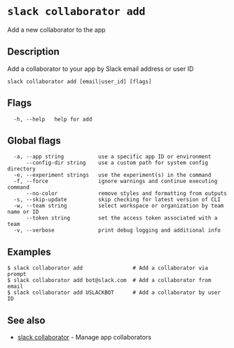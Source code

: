 # `slack collaborator add`

Add a new collaborator to the app

## Description

Add a collaborator to your app by Slack email address or user ID

```
slack collaborator add [email|user_id] [flags]
```

## Flags

```
  -h, --help   help for add
```

## Global flags

```
  -a, --app string           use a specific app ID or environment
      --config-dir string    use a custom path for system config directory
  -e, --experiment strings   use the experiment(s) in the command
  -f, --force                ignore warnings and continue executing command
      --no-color             remove styles and formatting from outputs
  -s, --skip-update          skip checking for latest version of CLI
  -w, --team string          select workspace or organization by team name or ID
      --token string         set the access token associated with a team
  -v, --verbose              print debug logging and additional info
```

## Examples

```
$ slack collaborator add                # Add a collaborator via prompt
$ slack collaborator add bot@slack.com  # Add a collaborator from email
$ slack collaborator add USLACKBOT      # Add a collaborator by user ID
```

## See also

* [slack collaborator](slack_collaborator)	 - Manage app collaborators

